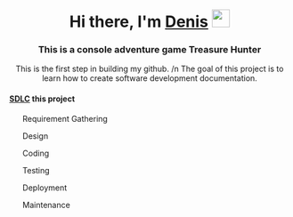 ﻿<h1 align="center">Hi there, I'm <a href="https://t.me/denisavinc" target="_blank">Denis</a> 
<img src="https://github.com/blackcater/blackcater/raw/main/images/Hi.gif" height="32"/></h1>
<h3 align="center">This is a console adventure game Treasure Hunter</h3>

<p align="center" marrgin-top="30px">This is the first step in building my github. /n The goal of this project is to learn how to create software development documentation.</p>

<h4><a href="https://www.software-testing-tutorials-automation.com/2018/09/istqb-software-development-life-cycle.html">SDLC</a> this project</h4>
<ul>Requirement Gathering</ul>
<ul>Design</ul>
<ul>Coding</ul>
<ul>Testing</ul>
<ul>Deployment</ul>
<ul>Maintenance</ul>